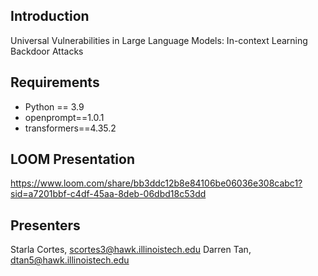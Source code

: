 ## Introduction
Universal Vulnerabilities in Large Language Models: In-context Learning Backdoor Attacks

## Requirements
* Python == 3.9
* openprompt==1.0.1
* transformers==4.35.2

## LOOM Presentation
https://www.loom.com/share/bb3ddc12b8e84106be06036e308cabc1?sid=a7201bbf-c4df-45aa-8deb-06dbd18c53dd

## Presenters
Starla Cortes, scortes3@hawk.illinoistech.edu
Darren Tan, dtan5@hawk.illinoistech.edu
